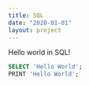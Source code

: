 ```yaml
---
title: SQL
date: "2020-01-01"
layout: project
---
```

Hello world in SQL!



```sql
SELECT 'Hello World';
PRINT 'Hello World';
```
